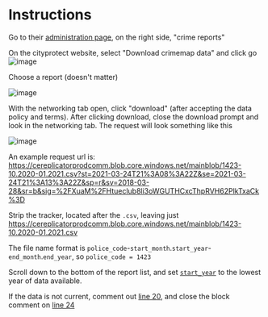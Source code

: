 # Instructions

Go to their [administration page](https://www.carrolltonpd.com/divisions/administration/), on the right side, "crime reports"


On the cityprotect website, select "Download crimemap data" and click go ![image](https://user-images.githubusercontent.com/40151222/112383242-40497780-8cc3-11eb-9445-6cf695f2449a.png)


Choose a report (doesn't matter)


![image](https://user-images.githubusercontent.com/40151222/112383296-548d7480-8cc3-11eb-8f44-6aef21de5daf.png)


With the networking tab open, click "download" (after accepting the data policy and terms). After clicking download, close the download prompt and look in the networking tab. The request will look something like this


![image](https://user-images.githubusercontent.com/40151222/112383534-99191000-8cc3-11eb-873a-c1ee34401947.png)


An example request url is: https://cereplicatorprodcomm.blob.core.windows.net/mainblob/1423-10.2020-01.2021.csv?st=2021-03-24T21%3A08%3A22Z&se=2021-03-24T21%3A13%3A22Z&sp=r&sv=2018-03-28&sr=b&sig=%2FXuaM%2FHtueclub8li3oWGUTHCxcThpRVH62PlkTxaCk%3D


Strip the tracker, located after the `.csv`, leaving just
https://cereplicatorprodcomm.blob.core.windows.net/mainblob/1423-10.2020-01.2021.csv


The file name format is `police_code`-`start_month`.`start_year`-`end_month`.`end_year`, so
`police_code = 1423`


Scroll down to the bottom of the report list, and set [`start_year`](https://github.com/CaptainStabs/Scrapers/blob/master/scrapers_library/GA/Carrollton/carrollton_scraper.py#L14) to the lowest year of data available.


If the data is not current, comment out [line 20](https://github.com/CaptainStabs/Scrapers/blob/master/scrapers_library/GA/Carrollton/carrollton_scraper.py#L20), and close the block comment on [line 24](https://github.com/CaptainStabs/Scrapers/blob/master/scrapers_library/GA/Carrollton/carrollton_scraper.py#L24)

[//]: # (Note for Kylie to fix later)
